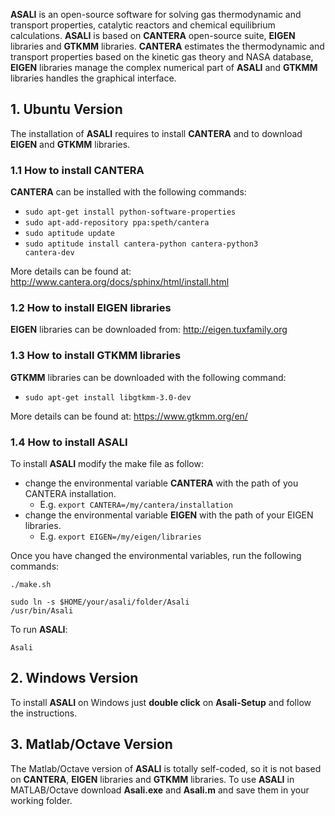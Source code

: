 **ASALI** is an open-source software for solving gas thermodynamic and transport properties, catalytic reactors and chemical equilibrium calculations.
**ASALI** is based on **CANTERA** open-source suite, **EIGEN** libraries and **GTKMM** libraries. **CANTERA** estimates the thermodynamic and transport properties based on the kinetic gas theory and NASA database, **EIGEN** libraries manage the complex numerical part of **ASALI** and **GTKMM** libraries handles the graphical interface.

## 1. Ubuntu Version
The installation of **ASALI** requires to install **CANTERA** and to download **EIGEN** and **GTKMM** libraries.

### 1.1 How to install CANTERA
**CANTERA** can be installed with the following commands:  
* <code>sudo apt-get install python-software-properties</code>
* <code>sudo apt-add-repository ppa:speth/cantera</code>
* <code>sudo aptitude update</code>
* <code>sudo aptitude install cantera-python cantera-python3 cantera-dev</code>

More details can be found at: http://www.cantera.org/docs/sphinx/html/install.html

### 1.2 How to install EIGEN libraries
**EIGEN** libraries can be downloaded from: http://eigen.tuxfamily.org

### 1.3 How to install GTKMM libraries
**GTKMM** libraries can be downloaded with the following command:
* <code>sudo apt-get install libgtkmm-3.0-dev</code>

More details can be found at: https://www.gtkmm.org/en/

### 1.4 How to install ASALI
To install **ASALI** modify the make file as follow:
* change the environmental variable **CANTERA** with the path of you CANTERA installation.
  * E.g. <code>export CANTERA=/my/cantera/installation</code>
* change the environmental variable **EIGEN** with the path of your EIGEN libraries.
  * E.g. <code>export EIGEN=/my/eigen/libraries</code>

Once you have changed the environmental variables, run the following commands:

<code>./make.sh</code>

<code>sudo ln -s $HOME/your/asali/folder/Asali /usr/bin/Asali</code>

To run **ASALI**:

<code>Asali</code>

## 2. Windows Version
To install **ASALI** on Windows just **double click** on **Asali-Setup** and follow the instructions.

## 3. Matlab/Octave Version
The Matlab/Octave version of **ASALI** is totally self-coded, so it is not based on **CANTERA**, **EIGEN** libraries and **GTKMM** libraries.
To use **ASALI** in MATLAB/Octave download **Asali.exe** and **Asali.m** and save them in your working folder.
